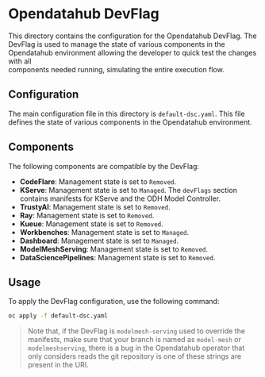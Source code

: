 # Opendatahub DevFlag

This directory contains the configuration for the Opendatahub DevFlag. The DevFlag is used to manage the state of various components in the Opendatahub environment allowing the developer to quick test the changes with all  
components needed running, simulating the entire execution flow.

## Configuration

The main configuration file in this directory is `default-dsc.yaml`. This file defines the state of various components in the Opendatahub environment.

## Components

The following components are compatible by the DevFlag:

- **CodeFlare**: Management state is set to `Removed`.
- **KServe**: Management state is set to `Managed`. The `devFlags` section contains manifests for KServe and the ODH Model Controller.
- **TrustyAI**: Management state is set to `Removed`.
- **Ray**: Management state is set to `Removed`.
- **Kueue**: Management state is set to `Removed`.
- **Workbenches**: Management state is set to `Managed`.
- **Dashboard**: Management state is set to `Managed`.
- **ModelMeshServing**: Management state is set to `Removed`.
- **DataSciencePipelines**: Management state is set to `Removed`.

## Usage

To apply the DevFlag configuration, use the following command:

```bash
oc apply -f default-dsc.yaml
```


> Note that, if the DevFlag is `modelmesh-serving` used to override the manifests, make sure that your branch is named as
> `model-mesh` or `modelmeshserving`, there is a bug in the Opendatahub operator that only considers reads the git repository
> is one of these strings are present in the URI.